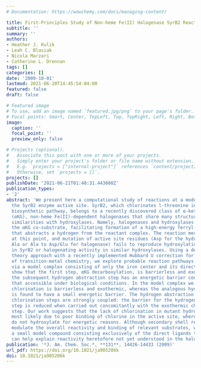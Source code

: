 ```yaml
---
# Documentation: https://wowchemy.com/docs/managing-content/

title: First-Principles Study of Non-heme Fe(II) Halogenase SyrB2 Reactivity
subtitle: ''
summary: ''
authors:
- Heather J. Kulik
- Leah C. Blasiak
- Nicola Marzari
- Catherine L. Drennan
tags: []
categories: []
date: '2009-10-01'
lastmod: 2021-06-20T14:45:54-04:00
featured: false
draft: false

# Featured image
# To use, add an image named `featured.jpg/png` to your page's folder.
# Focal points: Smart, Center, TopLeft, Top, TopRight, Left, Right, BottomLeft, Bottom, BottomRight.
image:
  caption: ''
  focal_point: ''
  preview_only: false

# Projects (optional).
#   Associate this post with one or more of your projects.
#   Simply enter your project's folder or file name without extension.
#   E.g. `projects = ["internal-project"]` references `content/project/deep-learning/index.md`.
#   Otherwise, set `projects = []`.
projects: []
publishDate: '2021-06-21T01:48:31.443680Z'
publication_types:
- '2'
abstract: 'We present here a computational study of reactions at a model complex of
  the SyrB2 enzyme active site. SyrB2, which chlorinates l-threonine in the syringomycin
  biosynthetic pathway, belongs to a recently discovered class of α-ketoglutarate
  (αKG), non-heme Fe(II)-dependent halogenases that share many structural and chemical
  similarities with hydroxylases. Namely, halogenases and hydroxylases alike decarboxylate
  the αKG co-substrate, facilitating formation of a high-energy ferryl-oxo intermediate
  that abstracts a hydrogen from the reactant complex. The reaction mechanisms differ
  at this point, and mutation of active site residues (Asp for the hydroxylase to
  Ala or Ala to Asp/Glu for halogenase) fails to reproduce hydroxylating activity
  in SyrB2 or halogenating activity in similar hydroxylases. Using a density functional
  theory approach with a recently implemented Hubbard U correction for accurate treatment
  of transition-metal chemistry, we explore probable reaction pathways and mechanisms
  via a model complex consisting of only the iron center and its direct ligands. We
  show that the first step, αKG decarboxylation, is barrierless and exothermic, but
  the subsequent hydrogen abstraction step has an energetic barrier consistent with
  that accessible under biological conditions. In the model complex we use, radical
  chlorination is barrierless and exothermic, whereas the analogous hydroxylation
  is found to have a small energetic barrier. The hydrogen abstraction and radical
  chlorination steps are strongly coupled: the barrier for the hydrogen abstraction
  step is reduced when carried out concomitantly with the exothermic chlorination
  step. Our work suggests that the lack of chlorination in mutant hydroxylases is
  most likely due to poor binding of chlorine in the active site, whereas mutant halogenases
  do not hydroxylate for energetic reasons. Although secondary shell residues undoubtedly
  modulate the overall reactivity and binding of relevant substrates, we show that
  a small model compound consisting exclusively of the direct ligands to the metal
  can help explain reactivity heretofore not yet understood in the halogenase SyrB2.'
publication: '*J. Am. Chem. Soc.*, **131**, 14426-14433 (2009)'
url_pdf: https://doi.org/10.1021/ja905206k
doi: 10.1021/ja905206k
---
```

